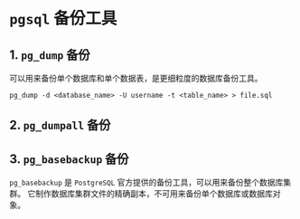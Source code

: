 # `pgsql` 备份工具

## 1. `pg_dump` 备份

可以用来备份单个数据库和单个数据表，是更细粒度的数据库备份工具。

```postgresql
pg_dump -d <database_name> -U username -t <table_name> > file.sql
```

## 2. `pg_dumpall` 备份


## 3. `pg_basebackup` 备份

`pg_basebackup` 是 `PostgreSQL` 官方提供的备份工具，可以用来备份整个数据库集群。
它制作数据库集群文件的精确副本，不可用来备份单个数据库或数据库对象。
